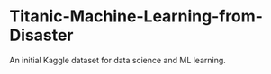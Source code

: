 # Titanic-Machine-Learning-from-Disaster
An initial Kaggle dataset for data science and ML learning.
